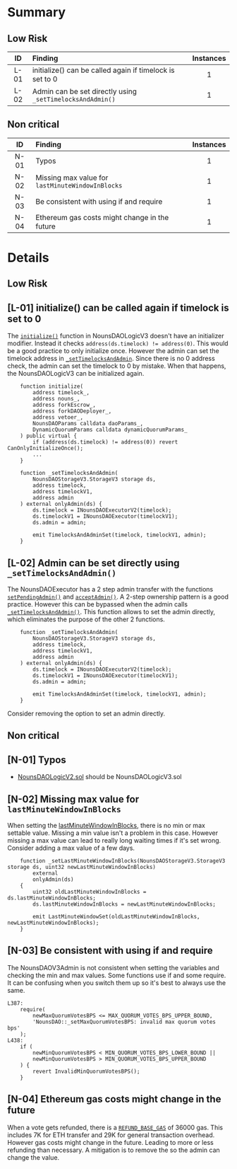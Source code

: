 # Summary
## Low Risk
|ID     | Finding| Instances |
|:----: | :---           |   :----:         |
|L-01       |initialize() can be called again if timelock is set to 0|1|
|L-02       |Admin can be set directly using `_setTimelocksAndAdmin()`|1|

## Non critical
|ID     | Finding| Instances |
|:----: | :---           |   :----:         |
|N-01       | Typos | 1 |
|N-02       | Missing max value for `lastMinuteWindowInBlocks` | 1 |
|N-03       | Be consistent with using if and require | 1 |
|N-04       | Ethereum gas costs might change in the future | 1 |
# Details
## Low Risk
## [L-01] initialize() can be called again if timelock is set to 0
The [`initialize()`](https://github.com/nounsDAO/nouns-monorepo/blob/718211e063d511eeda1084710f6a682955e80dcb/packages/nouns-contracts/contracts/governance/NounsDAOLogicV3.sol#L141-L172) function in NounsDAOLogicV3 doesn't have an initializer modifier. Instead it checks `address(ds.timelock) != address(0)`. This would be a good practice to only initialize once. However the admin can set the timelock address in [`_setTimelocksAndAdmin`](https://github.com/nounsDAO/nouns-monorepo/blob/718211e063d511eeda1084710f6a682955e80dcb/packages/nouns-contracts/contracts/governance/NounsDAOV3Admin.sol#L566-L577). Since there is no 0 address check, the admin can set the timelock to 0 by mistake. When that happens, the NounsDAOLogicV3 can be initialized again.
```solidity
    function initialize(
        address timelock_,
        address nouns_,
        address forkEscrow_,
        address forkDAODeployer_,
        address vetoer_,
        NounsDAOParams calldata daoParams_,
        DynamicQuorumParams calldata dynamicQuorumParams_
    ) public virtual {
        if (address(ds.timelock) != address(0)) revert CanOnlyInitializeOnce();
        ...
    }
```
```solidity
    function _setTimelocksAndAdmin(
        NounsDAOStorageV3.StorageV3 storage ds,
        address timelock,
        address timelockV1,
        address admin
    ) external onlyAdmin(ds) {
        ds.timelock = INounsDAOExecutorV2(timelock);
        ds.timelockV1 = INounsDAOExecutor(timelockV1);
        ds.admin = admin;

        emit TimelocksAndAdminSet(timelock, timelockV1, admin);
    }
```
## [L-02] Admin can be set directly using `_setTimelocksAndAdmin()`
The NounsDAOExecutor has a 2 step admin transfer with the functions [`setPendingAdmin()`](https://github.com/nounsDAO/nouns-monorepo/blob/718211e063d511eeda1084710f6a682955e80dcb/packages/nouns-contracts/contracts/governance/NounsDAOExecutor.sol#L97-L105) and [`acceptAdmin()`](https://github.com/nounsDAO/nouns-monorepo/blob/718211e063d511eeda1084710f6a682955e80dcb/packages/nouns-contracts/contracts/governance/NounsDAOExecutor.sol#L89C14-L95). A 2-step ownership pattern is a good practice. However this can be bypassed when the admin calls [`_setTimelocksAndAdmin()`](https://github.com/nounsDAO/nouns-monorepo/blob/718211e063d511eeda1084710f6a682955e80dcb/packages/nouns-contracts/contracts/governance/NounsDAOV3Admin.sol#L566-L577). This function allows to set the admin directly, which eliminates the purpose of the other 2 functions. 
```solidity
    function _setTimelocksAndAdmin(
        NounsDAOStorageV3.StorageV3 storage ds,
        address timelock,
        address timelockV1,
        address admin
    ) external onlyAdmin(ds) {
        ds.timelock = INounsDAOExecutorV2(timelock);
        ds.timelockV1 = INounsDAOExecutor(timelockV1);
        ds.admin = admin;

        emit TimelocksAndAdminSet(timelock, timelockV1, admin);
    }
```
Consider removing the option to set an admin directly.
## Non critical
## [N-01] Typos
- [NounsDAOLogicV2.sol](https://github.com/nounsDAO/nouns-monorepo/blob/718211e063d511eeda1084710f6a682955e80dcb/packages/nouns-contracts/contracts/governance/NounsDAOLogicV3.sol#L19) should be NounsDAOLogicV3.sol
## [N-02] Missing max value for `lastMinuteWindowInBlocks`
When setting the [lastMinuteWindowInBlocks](https://github.com/nounsDAO/nouns-monorepo/blob/718211e063d511eeda1084710f6a682955e80dcb/packages/nouns-contracts/contracts/governance/NounsDAOV3Admin.sol#L229-L237), there is no min or max settable value. Missing a min value isn't a problem in this case. However missing a max value can lead to really long waiting times if it's set wrong. Consider adding a max value of a few days.
```solidity
    function _setLastMinuteWindowInBlocks(NounsDAOStorageV3.StorageV3 storage ds, uint32 newLastMinuteWindowInBlocks)
        external
        onlyAdmin(ds)
    {
        uint32 oldLastMinuteWindowInBlocks = ds.lastMinuteWindowInBlocks;
        ds.lastMinuteWindowInBlocks = newLastMinuteWindowInBlocks;

        emit LastMinuteWindowSet(oldLastMinuteWindowInBlocks, newLastMinuteWindowInBlocks);
    }
```
## [N-03] Be consistent with using if and require
The NounsDAOV3Admin is not consistent when setting the variables and checking the min and max values. Some functions use if and some require. It can be confusing when you switch them up so it's best to always use the same.
```
L387:
    require(
        newMaxQuorumVotesBPS <= MAX_QUORUM_VOTES_BPS_UPPER_BOUND,
        'NounsDAO::_setMaxQuorumVotesBPS: invalid max quorum votes bps'
    );
L438:
    if (
        newMinQuorumVotesBPS < MIN_QUORUM_VOTES_BPS_LOWER_BOUND ||
        newMinQuorumVotesBPS > MIN_QUORUM_VOTES_BPS_UPPER_BOUND
    ) {
        revert InvalidMinQuorumVotesBPS();
    }
```

## [N-04] Ethereum gas costs might change in the future
When a vote gets refunded, there is a [`REFUND_BASE_GAS`](https://github.com/nounsDAO/nouns-monorepo/blob/718211e063d511eeda1084710f6a682955e80dcb/packages/nouns-contracts/contracts/governance/NounsDAOV3Votes.sol#L57) of 36000 gas. This includes 7K for ETH transfer and 29K for general transaction overhead. However gas costs might change in the future. Leading to more or less refunding than necessary. A mitigation is to remove the so the admin can change the value.